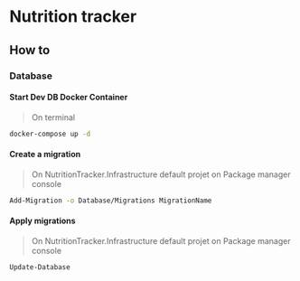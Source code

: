 # Nutrition tracker


## How to

### Database

#### Start Dev DB Docker Container

> On terminal

```bash
docker-compose up -d
```

#### Create a migration

> On NutritionTracker.Infrastructure default projet on Package manager console

```bash
Add-Migration -o Database/Migrations MigrationName
```

#### Apply migrations

> On NutritionTracker.Infrastructure default projet on Package manager console

```bash
Update-Database
```

